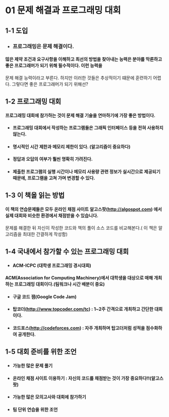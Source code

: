 # 01 문제 해결과 프로그래밍 대회
## 1-1 도입
* ### 프로그래밍은 문제 해결이다.
#### 많은 제약 조건과 요구사항을 이해하고 최선의 방법을 찾아내는 능력은 분야를 막론하고 좋은 프로그래머가 되기 위해 필수적이다. 이런 능력을
문제 해결 능력이라고 부른다. 하지만 이러한 것들은 추상적이기 떄문에 훈련하기 어렵다. 그렇다면 좋은 프로그래머가 되기 위해선?

## 1-2 프로그래밍 대회
#### 프로그래밍 대회에 참가하는 것이 문제 해결 기술을 연마하기에 가장 좋은 방법이다.
* #### 프로그래밍 대회에서 작성하는 프로그램들은 그래픽 인터페이스 등을 전혀 사용하지 않는다.
* #### 명시적인 시간 제한과 메모리 제한이 있다. (알고리즘이 중요하다)
* #### 정답과 오답의 여부가 훨씬 명확히 가려진다.
* #### 제출한 프로그램의 실행 시간이나 메모리 사용량 관련 정보가 실시간으로 제공되기 때문에, 프로그램을 고쳐 가며 변경할 수 있다.

## 1-3 이 책을 읽는 방법
#### 이 책의 연습문제들은 모두 온라인 채점 사이트 알고스팟(http://algospot.com) 에서 실제 대회와 비슷한 환경에서 채점받을 수 있습니다.
문제를 해결한 뒤 자신이 작성한 코드와 책의 풀이 소스 코드를 비교해본다.( 이 책은 알고리즘을 최대한 간결하게 작성함)

## 1-4 국내에서 참가할 수 있는 프로그래밍 대회
* #### ACM-ICPC (대학생 프로그래밍 경시대회)
#### ACM(Association for Computing Machinery)에서 대학생을 대상으로 매해 개최하는 프로그래밍 대회이다.(팀워크나 시간 배분이 중요)
* #### 구글 코드 잼(Google Code Jam)
* #### 탑코더(http://www.topcoder.com/tc) : 1~2주 간격으로 개최하고 간단한 대회이다.
* #### 코드포스(http://codeforces.com) : 자주 개최하며 탑고더처럼 성적을 점수화하여 공개한다.

## 1-5 대회 준비를 위한 조언
* #### 가능한 많은 문제 풀기 
* #### 온라인 채점 사이트 이용하기 : 자신의 코드를 채점받는 것이 가장 중요하다!!(알고스팟)
* #### 가능한 많은 모의고사와 대회에 참가하기
* #### 팀 단위 연습을 위한 조언
